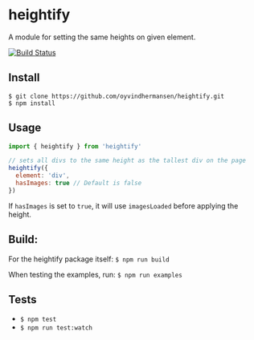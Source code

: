 # heightify

A module for setting the same heights on given element.

[![Build Status](https://travis-ci.org/oyvindhermansen/heightify.svg?branch=develop)](https://travis-ci.org/oyvindhermansen/heightify)

## Install
```
$ git clone https://github.com/oyvindhermansen/heightify.git
$ npm install
```

## Usage
```javascript
import { heightify } from 'heightify'

// sets all divs to the same height as the tallest div on the page
heightify({
  element: 'div',
  hasImages: true // Default is false
})
```
If `hasImages` is set to `true`, it will use `imagesLoaded` before applying
the height.

## Build:
For the heightify package itself:
`$ npm run build`

When testing the examples, run:
`$ npm run examples`

## Tests
* `$ npm test`
* `$ npm run test:watch`
